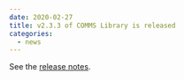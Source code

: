 ```yaml
---
date: 2020-02-27
title: v2.3.3 of COMMS Library is released
categories:
  - news
---
```

See the [release notes](https://github.com/commschamp/comms_champion/releases/tag/v2.3.3).


